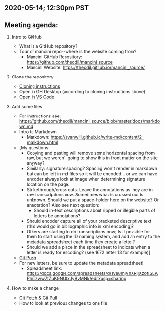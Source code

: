 ## 2020-05-14; 12:30pm PST

## Meeting agenda:
1. Intro to GitHub
	- What is a GitHub repository?
	- Tour of mancini repo--where is the website coming from?
		- Mancini GitHub Repository: <https://github.com/thecdil/mancini_source>
		- Mancini Website: <https://thecdil.github.io/mancini_source/>
	
2. Clone the repository
	- [Cloning instructions](https://lib-static.github.io/howto/howtos/clonegithubrepo.html)
	- Open in GH Desktop (according to cloning instructions above)
	- [Open in VS Code](https://lib-static.github.io/howto/howtos/openrepointexteditor.html)
	
3. Add some files
	- For instructions see: <https://github.com/thecdil/mancini_source/blob/master/docs/markdown.md>
	- Intro to Markdown
		- Markdown: <https://evanwill.github.io/write-md/content/2-markdown.html>
	- [My questions:
		- Copying and pasting will remove some horizontal spacing from raw, but we weren't going to show this in front matter on the site anyway?
		- Similarly: signature spacing? Spacing won't render in markdown but can be left in md files so it will be encoded... or we can have encoder always look at image when determining signature location on the page.
		- Strikethrough/cross outs. Leave the annotations as they are in raw transcriptions now. Sometimes what is crossed out is unknown. Should we put a space-holder here on the website? Or annotation? Also see next question:
			- Should in-text descriptions about ripped or illegible parts of letters be annotations?
		- Should encoder capture all of your bracketed descriptive text (this would go in bibliographic info in xml encoding)?
        - Others are starting to do transcriptions now; Is it possible for them to start using the ID naming system, and add an entry to the metadata spreadsheet each time they create a letter?
		- Should we add a place in the spreadsheet to indicate when a letter is ready for encoding? (see 1672 letter 13 for example)]
	- [Git Push](https://lib-static.github.io/howto/howtos/pushpullchanges.html)
	- For new letters, be sure to update the metadata spreadsheet!
		- Spreadsheet link: <https://docs.google.com/spreadsheets/d/1ve8mjVhXRjiXzofISLAPInTzww7tZuK9NUtxJyBvMNk/edit?usp=sharing>
	
4. How to make a change
	- [Git Fetch & Git Pull](https://lib-static.github.io/howto/howtos/pushpullchanges.html)
	- How to look at previous changes to one file